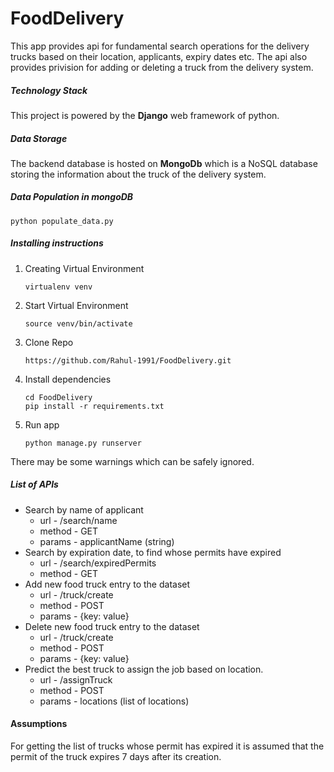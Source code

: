 # FoodDelivery
This app provides api for fundamental search operations for the delivery trucks based on their location, applicants, expiry dates etc.
The api also provides privision for adding or deleting a truck from the delivery system.

##### Technology Stack
This project is powered by the **Django** web framework of python. 

##### Data Storage
The backend database is hosted on **MongoDb** which is a NoSQL database storing the information about the truck of the delivery system.

##### Data Population in mongoDB
```
python populate_data.py
```

##### Installing instructions
1. Creating Virtual Environment
    ```
    virtualenv venv
    ```
2. Start Virtual Environment
    ```
    source venv/bin/activate
    ```
3. Clone Repo
    ```
    https://github.com/Rahul-1991/FoodDelivery.git
    ```
4. Install dependencies
    ```
    cd FoodDelivery
    pip install -r requirements.txt
    ```
5. Run app
    ```
    python manage.py runserver
    ```

There may be some warnings which can be safely ignored.


##### List of APIs
* Search by name of applicant
    - url - /search/name
    - method - GET
    - params - applicantName (string)
* Search by expiration date, to find whose permits have expired
    - url - /search/expiredPermits
    - method - GET
* Add new food truck entry to the dataset
    - url - /truck/create
    - method - POST
    - params - {key: value}
* Delete new food truck entry to the dataset
    - url - /truck/create
    - method - POST
    - params - {key: value}
* Predict the best truck to assign the job based on location.
    - url - /assignTruck
    - method - POST
    - params - locations (list of locations)

#### Assumptions
For getting the list of trucks whose permit has expired it is assumed that the permit of the truck expires 7 days after its creation.


